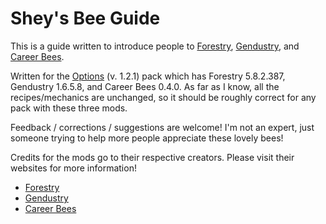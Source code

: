 # Shey's Bee Guide
This is a guide written to introduce people to [Forestry](https://minecraft.curseforge.com/projects/forestry?gameCategorySlug=mc-mods&projectID=59751), [Gendustry](https://minecraft.curseforge.com/projects/gendustry?gameCategorySlug=mc-mods&projectID=70492), and [Career Bees](https://minecraft.curseforge.com/projects/career-bees).  

Written for the [Options](https://minecraft.curseforge.com/projects/options?gameCategorySlug=modpacks&projectID=319010) (v. 1.2.1) pack which has Forestry 5.8.2.387, Gendustry 1.6.5.8, and Career Bees 0.4.0.  As far as I know, all the recipes/mechanics are unchanged, so it should be roughly correct for any pack with these three mods.

Feedback / corrections / suggestions are welcome!  I'm not an expert, just someone trying to help more people appreciate these lovely bees!

Credits for the mods go to their respective creators.  Please visit their websites for more information!
- [Forestry](https://forestryforminecraft.info/)
- [Gendustry](https://bdew.net/gendustry/)
- [Career Bees](https://minecraft.curseforge.com/projects/career-bees)
